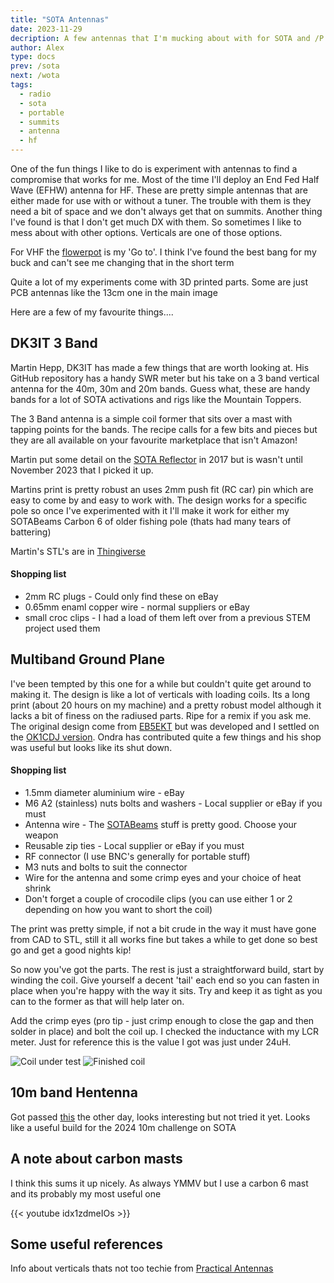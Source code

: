 ```yaml
---
title: "SOTA Antennas"
date: 2023-11-29
decription: A few antennas that I'm mucking about with for SOTA and /P
author: Alex
type: docs
prev: /sota
next: /wota
tags:
  - radio
  - sota
  - portable
  - summits
  - antenna
  - hf
---
```


One of the fun things I like to do is experiment with antennas to find a compromise that works for me. Most of the time I'll deploy an End Fed Half Wave (EFHW) antenna for HF. These are pretty simple antennas that are either made for use with or without a tuner. The trouble with them is they need a bit of space and we don't always get that on summits. Another thing I've found is that I don't get much DX with them. So sometimes I like to mess about with other options. Verticals are one of those options.

For VHF the [flowerpot](https://g7kse.co.uk/projects/flowerpot/) is my 'Go to'. I think I've found the best bang for my buck and can't see me changing that in the short term

Quite a lot of my experiments come with 3D printed parts. Some are just PCB antennas like the 13cm one in the main image

Here are a few of my favourite things....

## DK3IT 3 Band

Martin Hepp, DK3IT has made a few things that are worth looking at. His GitHub repository has a handy SWR meter but his take on a 3 band vertical antenna for the 40m, 30m and 20m bands. Guess what, these are handy bands for a lot of SOTA activations and rigs like the Mountain Toppers.

The 3 Band antenna is a simple coil former that sits over a mast with tapping points for the bands. The recipe calls for a few bits and pieces but they are all available on your favourite marketplace that isn't Amazon!

Martin put some detail on the [SOTA Reflector](https://reflector.sota.org.uk/t/sota-vertical-antenna-for-40-30-20m/15673) in 2017 but is wasn't until November 2023 that I picked it up. 

Martins print is pretty robust an uses 2mm push fit (RC car) pin which are easy to come by and easy to work with. The design works for a specific pole so once I've experimented with it I'll make it work for either my SOTABeams Carbon 6 of older fishing pole (thats had many tears of battering)

Martin's STL's are in [Thingiverse](https://www.thingiverse.com/thing:2450117)

#### Shopping list
* 2mm RC plugs - Could only find these on eBay
* 0.65mm enaml copper wire - normal suppliers or eBay
* small croc clips - I had a load of them left over from a previous STEM project used them

## Multiband Ground Plane

I've been tempted by this one for a while but couldn't quite get around to making it. The design is like a lot of verticals with loading coils. Its a long print (about 20 hours on my machine) and a pretty robust model although it lacks a bit of finess on the radiused parts. Ripe for a remix if you ask me. The original design come from [EB5EKT](https://www.youtube.com/watch?v=EyTAq1XbE1k) but was developed and I settled on the [OK1CDJ version](https://www.thingiverse.com/thing:2030237). Ondra has contributed quite a few things and his shop was useful but looks like its shut down.

#### Shopping list
* 1.5mm diameter aluminium wire - eBay 
* M6 A2 (stainless) nuts bolts and washers - Local supplier or eBay if you must
* Antenna wire - The [SOTABeams](https://www.sotabeams.co.uk/rf-cables-cords-and-wires/) stuff is pretty good. Choose your weapon
* Reusable zip ties - Local supplier or eBay if you must
* RF connector (I use BNC's generally for portable stuff)
* M3 nuts and bolts to suit the connector
* Wire for the antenna and some crimp eyes and your choice of heat shrink
* Don't forget a couple of crocodile clips (you can use either 1 or 2 depending on how you want to short the coil)

The print was pretty simple, if not a bit crude in the way it must have gone from CAD to STL, still it all works fine but takes a while to get done so best go and get a good nights kip!

So now you've got the parts. The rest is just a straightforward build, start by winding the coil. Give yourself a decent 'tail' each end so you can fasten in place when you're happy with the way it sits. Try and keep it as tight as you can to the former as that will help later on.

Add the crimp eyes (pro tip - just crimp enough to close the gap and then solder in place) and bolt the coil up. I checked the inductance with my LCR meter. Just for reference this is the value I got was just under 24uH.

![Coil under test](/coil1.png#centre)
![Finished coil](/coil2.png#centre)

## 10m band Hentenna

Got passed [this](https://hb9sota.ch/wp-content/uploads/2015/07/The-Hentenna-Pr%C3%A4sentation_EN-HAM16.pdf) the other day, looks interesting but not tried it yet. Looks like a useful build for the 2024 10m challenge on SOTA


## A note about carbon masts

I think this sums it up nicely. As always YMMV but I use a carbon 6 mast and its probably my most useful one

{{< youtube idx1zdmeIOs >}}

## Some useful references

Info about verticals thats not too techie from [Practical Antennas](https://practicalantennas.com/designs/verticals/5eights/)